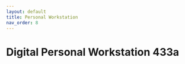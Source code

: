 ```yaml
---
layout: default
title: Personal Workstation
nav_order: 8
---
```


# Digital Personal Workstation 433a